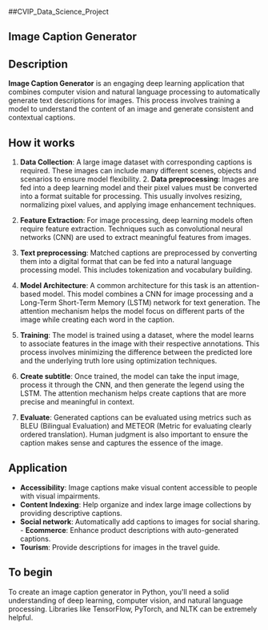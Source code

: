 ##CVIP_Data_Science_Project
## Image Caption Generator 

## Description

**Image Caption Generator** is an engaging deep learning application that combines computer vision and natural language processing to automatically generate text descriptions for images. This process involves training a model to understand the content of an image and generate consistent and contextual captions.

## How it works

1. **Data Collection**:
A large image dataset with corresponding captions is required. These images can include many different scenes, objects and scenarios to ensure model flexibility. 2. **Data preprocessing**:
Images are fed into a deep learning model and their pixel values ​​must be converted into a format suitable for processing. This usually involves resizing, normalizing pixel values, and applying image enhancement techniques.

3. **Feature Extraction**:
For image processing, deep learning models often require feature extraction. Techniques such as convolutional neural networks (CNN) are used to extract meaningful features from images.

4. **Text preprocessing**:
Matched captions are preprocessed by converting them into a digital format that can be fed into a natural language processing model. This includes tokenization and vocabulary building.

5. **Model Architecture**:
A common architecture for this task is an attention-based model. This model combines a CNN for image processing and a Long-Term Short-Term Memory (LSTM) network for text generation. The attention mechanism helps the model focus on different parts of the image while creating each word in the caption.

6. **Training**:
The model is trained using a dataset, where the model learns to associate features in the image with their respective annotations. This process involves minimizing the difference between the predicted lore and the underlying truth lore using optimization techniques.

7. **Create subtitle**:
Once trained, the model can take the input image, process it through the CNN, and then generate the legend using the LSTM. The attention mechanism helps create captions that are more precise and meaningful in context.

8. **Evaluate**:
Generated captions can be evaluated using metrics such as BLEU (Bilingual Evaluation) and METEOR (Metric for evaluating clearly ordered translation). Human judgment is also important to ensure the caption makes sense and captures the essence of the image.

## Application

- **Accessibility**:
Image captions make visual content accessible to people with visual impairments.
- **Content Indexing**:
Help organize and index large image collections by providing descriptive captions.
- **Social network**:
Automatically add captions to images for social sharing. - **Ecommerce**:
Enhance product descriptions with auto-generated captions.
- **Tourism**:
Provide descriptions for images in the travel guide.

## To begin

To create an image caption generator in Python, you'll need a solid understanding of deep learning, computer vision, and natural language processing. Libraries like TensorFlow, PyTorch, and NLTK can be extremely helpful. 
